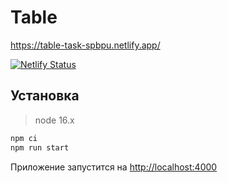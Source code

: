 # Table

<a>https://table-task-spbpu.netlify.app/</a>

[![Netlify Status](https://api.netlify.com/api/v1/badges/417d3d29-9e64-433c-940c-6a4ba529930c/deploy-status)](https://app.netlify.com/sites/table-task-spbpu/deploys)

## Установка

> node 16.x

```bash
npm ci
npm run start
```
Приложение запустится на [http://localhost:4000](http://localhost:4000)
